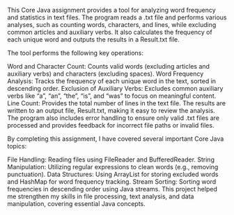 This Core Java assignment provides a tool for analyzing word frequency and statistics in text files. The program reads a .txt file and performs various analyses, such as counting words, characters, and lines, while excluding common articles and auxiliary verbs. It also calculates the frequency of each unique word and outputs the results in a Result.txt file.

The tool performs the following key operations:

Word and Character Count: Counts valid words (excluding articles and auxiliary verbs) and characters (excluding spaces). Word Frequency Analysis: Tracks the frequency of each unique word in the text, sorted in descending order. Exclusion of Auxiliary Verbs: Excludes common auxiliary verbs like “a”, “an”, “the”, “is”, and “was” to focus on meaningful content. Line Count: Provides the total number of lines in the text file. The results are written to an output file, Result.txt, making it easy to review the analysis. The program also includes error handling to ensure only valid .txt files are processed and provides feedback for incorrect file paths or invalid files.

By completing this assignment, I have covered several important Core Java topics:

File Handling: Reading files using FileReader and BufferedReader. String Manipulation: Utilizing regular expressions to clean words (e.g., removing punctuation). Data Structures: Using ArrayList for storing excluded words and HashMap for word frequency tracking. Stream Sorting: Sorting word frequencies in descending order using Java streams. This project helped me strengthen my skills in file processing, text analysis, and data manipulation, covering essential Java concepts.
